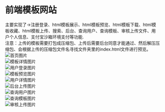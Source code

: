 # 前端模板网站

主要实现了->注册登录、html模板展示、html模板预览、html模板下载、html模板收藏、html模板上传、搜索、后台、查询用户、查询模板、审核上传文件、用户个人信息、支付宝沙箱环境支付等功能.  
注意：上传的模板需要打包成压缩包、上传后需要后台同意才能通过、然后解压压缩包、会根据上传的压缩包文件名寻找文件夹里的index.html文件进行预览。  
![首页图片](https://github.com/a1005782183/zhizhutemplate/tree/master/screenshots/index.jpg)  
![模板详情图片](https://github.com/a1005782183/zhizhutemplate/tree/master/screenshots/detail.jpg)  
![用户登录图片](https://github.com/a1005782183/zhizhutemplate/tree/master/screenshots/login.jpg)  
![模板预览图片](https://github.com/a1005782183/zhizhutemplate/tree/master/screenshots/yulan.jpg)  
![用户详情图片](https://github.com/a1005782183/zhizhutemplate/tree/master/screenshots/u_detail.jpg)  
![后台上传图片](https://github.com/a1005782183/zhizhutemplate/tree/master/screenshots/upload.jpg)  
![查询用户图片](https://github.com/a1005782183/zhizhutemplate/tree/master/screenshots/q_t.jpg)  
![查询模板图片](https://github.com/a1005782183/zhizhutemplate/tree/master/screenshots/q_u.jpg)  
![审核上传图片](https://github.com/a1005782183/zhizhutemplate/tree/master/screenshots/check_file.jpg)  
